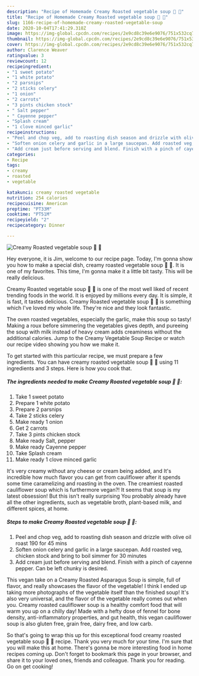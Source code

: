 ```yaml
---
description: "Recipe of Homemade Creamy Roasted vegetable soup 🥔 🥕"
title: "Recipe of Homemade Creamy Roasted vegetable soup 🥔 🥕"
slug: 1166-recipe-of-homemade-creamy-roasted-vegetable-soup
date: 2020-10-04T17:41:29.318Z
image: https://img-global.cpcdn.com/recipes/2e9cd8c39e6e9076/751x532cq70/creamy-roasted-vegetable-soup-🥔-🥕-recipe-main-photo.jpg
thumbnail: https://img-global.cpcdn.com/recipes/2e9cd8c39e6e9076/751x532cq70/creamy-roasted-vegetable-soup-🥔-🥕-recipe-main-photo.jpg
cover: https://img-global.cpcdn.com/recipes/2e9cd8c39e6e9076/751x532cq70/creamy-roasted-vegetable-soup-🥔-🥕-recipe-main-photo.jpg
author: Clarence Weaver
ratingvalue: 3
reviewcount: 12
recipeingredient:
- "1 sweet potato"
- "1 white potato"
- "2 parsnips"
- "2 sticks celery"
- "1 onion"
- "2 carrots"
- "3 pints chicken stock"
- " Salt pepper"
- " Cayenne pepper"
- "Splash cream"
- "1 clove minced garlic"
recipeinstructions:
- "Peel and chop veg, add to roasting dish season and drizzle with olive oil roast 190 for 45 mins"
- "Soften onion celery and garlic in a large saucepan. Add roasted veg, chicken stock and bring to boil simmer for 30 minutes"
- "Add cream just before serving and blend. Finish with a pinch of cayenne pepper. Can be left chunky is desired."
categories:
- Recipe
tags:
- creamy
- roasted
- vegetable

katakunci: creamy roasted vegetable 
nutrition: 254 calories
recipecuisine: American
preptime: "PT33M"
cooktime: "PT51M"
recipeyield: "2"
recipecategory: Dinner

---
```



![Creamy Roasted vegetable soup 🥔 🥕](https://img-global.cpcdn.com/recipes/2e9cd8c39e6e9076/751x532cq70/creamy-roasted-vegetable-soup-🥔-🥕-recipe-main-photo.jpg)

Hey everyone, it is Jim, welcome to our recipe page. Today, I'm gonna show you how to make a special dish, creamy roasted vegetable soup 🥔 🥕. It is one of my favorites. This time, I'm gonna make it a little bit tasty. This will be really delicious.

Creamy Roasted vegetable soup 🥔 🥕 is one of the most well liked of recent trending foods in the world. It is enjoyed by millions every day. It is simple, it is fast, it tastes delicious. Creamy Roasted vegetable soup 🥔 🥕 is something which I've loved my whole life. They're nice and they look fantastic.

The oven roasted vegetables, especially the garlic, make this soup so tasty! Making a roux before simmering the vegetables gives depth, and pureeing the soup with milk instead of heavy cream adds creaminess without the additional calories. Jump to the Creamy Vegetable Soup Recipe or watch our recipe video showing you how we make it.


To get started with this particular recipe, we must prepare a few ingredients. You can have creamy roasted vegetable soup 🥔 🥕 using 11 ingredients and 3 steps. Here is how you cook that.

<!--inarticleads1-->

##### The ingredients needed to make Creamy Roasted vegetable soup 🥔 🥕:

1. Take 1 sweet potato
1. Prepare 1 white potato
1. Prepare 2 parsnips
1. Take 2 sticks celery
1. Make ready 1 onion
1. Get 2 carrots
1. Take 3 pints chicken stock
1. Make ready  Salt, pepper
1. Make ready  Cayenne pepper
1. Take Splash cream
1. Make ready 1 clove minced garlic


It&#39;s very creamy without any cheese or cream being added, and It&#39;s incredible how much flavor you can get from cauliflower after it spends some time caramelizing and roasting in the oven. The creamiest roasted cauliflower soup which is furthermore vegan?! It seems that soup is my latest obsession! But this isn&#39;t really surprising You probably already have all the other ingredients, such as vegetable broth, plant-based milk, and different spices, at home. 

<!--inarticleads2-->

##### Steps to make Creamy Roasted vegetable soup 🥔 🥕:

1. Peel and chop veg, add to roasting dish season and drizzle with olive oil roast 190 for 45 mins
1. Soften onion celery and garlic in a large saucepan. Add roasted veg, chicken stock and bring to boil simmer for 30 minutes
1. Add cream just before serving and blend. Finish with a pinch of cayenne pepper. Can be left chunky is desired.


This vegan take on a Creamy Roasted Asparagus Soup is simple, full of flavor, and really showcases the flavor of the vegetable! I think I ended up taking more photographs of the vegetable itself than the finished soup! It&#39;s also very universal, and the flavor of the vegetable really comes out when you. Creamy roasted cauliflower soup is a healthy comfort food that will warm you up on a chilly day! Made with a hefty dose of fennel for bone density, anti-inflammatory properties, and gut health, this vegan cauliflower soup is also gluten free, grain free, dairy free, and low carb. 

So that's going to wrap this up for this exceptional food creamy roasted vegetable soup 🥔 🥕 recipe. Thank you very much for your time. I'm sure that you will make this at home. There's gonna be more interesting food in home recipes coming up. Don't forget to bookmark this page in your browser, and share it to your loved ones, friends and colleague. Thank you for reading. Go on get cooking!
